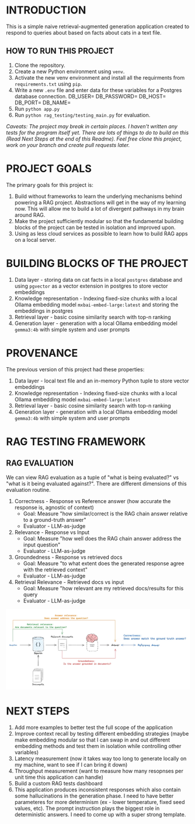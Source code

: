 # INTRODUCTION

This is a simple naive retrieval-augmented generation application created to respond to queries about based on facts about cats in a text file. 

## HOW TO RUN THIS PROJECT
1. Clone the repository.
2. Create a new Python environment using `venv`.
3. Activate the new venv environment and install all the requirments from `requirements.txt` using `pip`.
4. Write a new `.env` file and enter data for these variables for a Postgres database connection.
DB_USER=
DB_PASSWORD=
DB_HOST=
DB_PORT=
DB_NAME=
5. Run `python app.py`
6. Run `python rag_testing/testing_main.py` for evaluation.

*Caveats: The project may break in certain places. I haven't written any tests for the program itself yet. There are lots of things to do to build on this (Read Next Steps at the end of this Readme). Feel free clone this project, work on your branch and create pull requests later.*


# PROJECT GOALS
The primary goals for this project is:
1. Build without frameworks to learn the underlying mechanisms behind powering a RAG project. Abstractions will get in the way of my learning now. This will allow me to build a lot of divergent pathways in my brain around RAG.
2. Make the project sufficiently modular so that the fundamental building blocks of the project can be tested in isolation and improved upon.
3. Using as less cloud services as possible to learn how to build RAG apps on a local server. 

# BUILDING BLOCKS OF THE PROJECT
1. Data layer - storing data on cat facts in a local `postgres` database and using `pgvector` as a vector extension in postgres to store vector embeddings
2. Knowledge representation - Indexing fixed-size chunks with a local Ollama embedding model `mxbai-embed-large:latest` and storing the embeddings in postgres
3. Retrieval layer - basic cosine similarity search with top-n ranking
4. Generation layer - generation with a local Ollama embedding model `gemma3:4b` with simple system and user prompts

# PROVENANCE
The previous version of this project had these properties:
1. Data layer - local text file and an in-memory Python tuple to store vector embeddings
2. Knowledge representation - Indexing fixed-size chunks with a local Ollama embedding model `mxbai-embed-large:latest`
3. Retrieval layer - basic cosine similarity search with top-n ranking
4. Generation layer - generation with a local Ollama embedding model `gemma3:4b` with simple system and user prompts

# RAG TESTING FRAMEWORK
## RAG EVALUATION
We can view RAG evaluation as a tuple of "what is being evaluated?" vs "what is it being evaluated against?". There are different dimensions of this evaluation routine.
1. Correctness - Response vs Reference answer (how accurate the response is, agnostic of context)
    - Goal: Measure "how similar/correct is the RAG chain answer relative to a ground-truth answer"
    - Evaluator - LLM-as-judge
2. Relevance - Response vs Input 
    - Goal: Measure "how well does the RAG chain answer address the input question"
    - Evaluator - LLM-as-judge
3. Groundedness - Response vs retrieved docs
    - Goal: Measure "to what extent does the generated response agree with the retrieved context"
    - Evaluator - LLM-as-judge
4. Retrieval Relevance - Retrieved docs vs input
    - Goal: Measure "how relevant are my retrieved docs/results for this query
    - Evaluator - LLM-as-judge

![alt text](image.png)

# NEXT STEPS
1. Add more examples to better test the full scope of the application
2. Improve context recall by testing different embedding strategies (maybe make embedding modular so that I can swap in and out different embedding methods and test them in isolation while controlling other variables)
3. Latency measurement (now it takes way too long to generate locally on my machine, want to see if I can bring it down)
3. Throughput measurement (want to measure how many resopnses per unit time this application can handle)
4. Build a custom RAG tests dashboard
5. This application produces inconsistent responses which also contain some hallucinations in the generation phase. I need to have better parameteres for more determinism (ex - lower temperature, fixed seed values, etc). The prompt instruction plays the biggest role in deterministic answers. I need to come up with a super strong template.